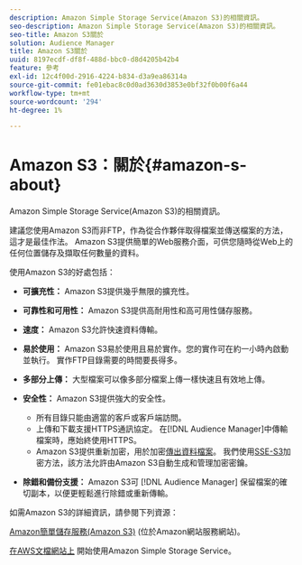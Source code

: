 ```yaml
---
description: Amazon Simple Storage Service(Amazon S3)的相關資訊。
seo-description: Amazon Simple Storage Service(Amazon S3)的相關資訊。
seo-title: Amazon S3關於
solution: Audience Manager
title: Amazon S3關於
uuid: 8197ecdf-df8f-488d-bbc0-d8d4205b42b4
feature: 參考
exl-id: 12c4f00d-2916-4224-b834-d3a9ea86314a
source-git-commit: fe01ebac8c0d0ad3630d3853e0bf32f0b00f6a44
workflow-type: tm+mt
source-wordcount: '294'
ht-degree: 1%

---
```


# Amazon S3：關於{#amazon-s-about}

Amazon Simple Storage Service(Amazon S3)的相關資訊。

建議您使用Amazon S3而非FTP，作為從合作夥伴取得檔案並傳送檔案的方法，這才是最佳作法。 Amazon S3提供簡單的Web服務介面，可供您隨時從Web上的任何位置儲存及擷取任何數量的資料。

使用Amazon S3的好處包括：

* **可擴充性：** Amazon S3提供幾乎無限的擴充性。
* **可靠性和可用性：** Amazon S3提供高耐用性和高可用性儲存服務。
* **速度：** Amazon S3允許快速資料傳輸。
* **易於使用：** Amazon S3易於使用且易於實作。您的實作可在約一小時內啟動並執行。 實作FTP目錄需要的時間要長得多。
* **多部分上傳：** 大型檔案可以像多部分檔案上傳一樣快速且有效地上傳。
* **安全性：** Amazon S3提供強大的安全性。

   * 所有目錄只能由適當的客戶或客戶端訪問。
   * 上傳和下載支援HTTPS通訊協定。 在[!DNL Audience Manager]中傳輸檔案時，應始終使用HTTPS。
   * Amazon S3提供重新加密，用於加密[傳出資料檔案](../integration/receiving-audience-data/batch-outbound-transfers/outbound-file-name-contents.md)。 我們使用[SSE-S3](https://docs.aws.amazon.com/AmazonS3/latest/dev/serv-side-encryption.html)加密方法，該方法允許由Amazon S3自動生成和管理加密密鑰。

* **除錯和備份支援：** Amazon S3可 [!DNL Audience Manager] 保留檔案的確切副本，以便更輕鬆進行除錯或重新傳輸。

如需Amazon S3的詳細資訊，請參閱下列資源：

[Amazon簡單儲存服務(Amazon S3)](https://aws.amazon.com/s3/) (位於Amazon網站服務網站)。

[在AWS文檔網站上](https://docs.aws.amazon.com/AmazonS3/latest/gsg/GetStartedWithS3.html) 開始使用Amazon Simple Storage Service。
